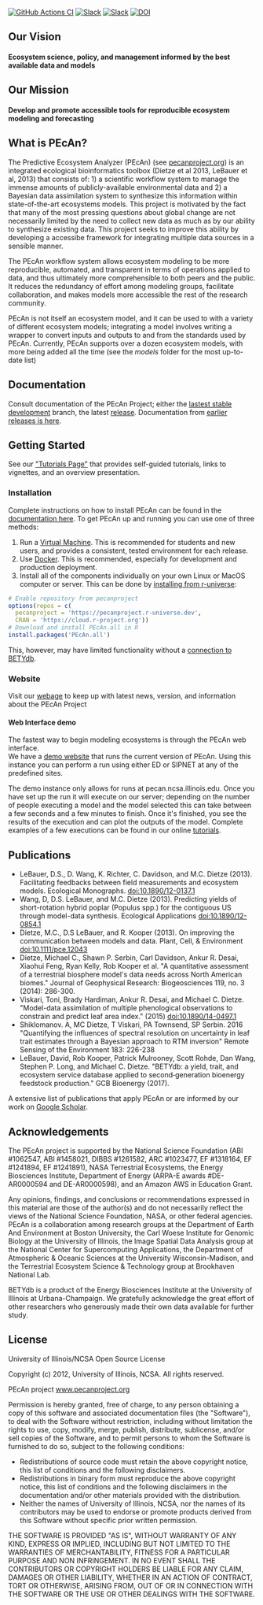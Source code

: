 [![GitHub Actions CI](https://github.com/PecanProject/pecan/workflows/CI/badge.svg)](https://github.com/PecanProject/pecan/actions)
[![Slack](https://img.shields.io/badge/slack-login-green.svg)](https://pecanproject.slack.com/) 
[![Slack](https://img.shields.io/badge/slack-join_chat-green.svg)](https://join.slack.com/t/pecanproject/shared_invite/enQtMzkyODUyMjQyNTgzLWEzOTM1ZjhmYWUxNzYwYzkxMWVlODAyZWQwYjliYzA0MDA0MjE4YmMyOTFhMjYyMjYzN2FjODE4N2Y4YWFhZmQ)
[![DOI](https://zenodo.org/badge/4469/PecanProject/pecan.svg)](https://zenodo.org/badge/latestdoi/4469/PecanProject/pecan)



## Our Vision
#### Ecosystem science, policy, and management informed by the best available data and models

## Our Mission
#### Develop and promote accessible tools for reproducible ecosystem modeling and forecasting


## What is PEcAn?

The Predictive Ecosystem Analyzer (PEcAn) (see [pecanproject.org](http://pecanproject.org)) is an integrated ecological bioinformatics toolbox (Dietze et al 2013, LeBauer et al, 2013) that consists of: 1) a scientific workflow system to manage the immense amounts of publicly-available environmental data and 2) a Bayesian data assimilation system to synthesize this information within state-of-the-art ecosystems models. This project is motivated by the fact that many of the most pressing questions about global change are not necessarily limited by the need to collect new data as much as by our ability to synthesize existing data. This project seeks to improve this ability by developing a accessibe framework for integrating multiple data sources in a sensible manner.

The PEcAn workflow system allows ecosystem modeling to be more reproducible, automated, and transparent in terms of operations applied to data, and thus ultimately more comprehensible to both peers and the public. It reduces the redundancy of effort among modeling groups, facilitate collaboration, and makes models more accessible the rest of the research community.

PEcAn is not itself an ecosystem model, and it can be used to with a variety of different ecosystem models; integrating a model involves writing a wrapper to convert inputs and outputs to and from the standards used by PEcAn. Currently, PEcAn supports over a dozen ecosystem models, with more being added all the time (see the _models_ folder for the most up-to-date list)

## Documentation

Consult documentation of the PEcAn Project; either the [lastest stable development](https://pecanproject.github.io/pecan-documentation/develop/) branch, the latest [release](https://pecanproject.github.io/pecan-documentation/master/). Documentation from [earlier releases is here](https://pecanproject.github.io/documentation.html).

## Getting Started

See our ["Tutorials Page"](https://pecanproject.github.io/tutorials.html) that provides self-guided tutorials, links to vignettes, and an overview presentation.

### Installation

Complete instructions on how to install PEcAn can be found in the [documentation here](https://pecanproject.github.io/pecan-documentation/develop/pecan-manual-setup.html). To get PEcAn up and running you can use one of three methods:
1. Run a [Virtual Machine](https://pecanproject.github.io/pecan-documentation/develop/pecan-manual-setup.html#install-vm). This is recommended for students and new users, and provides a consistent, tested environment for each release.
2. Use [Docker](https://pecanproject.github.io/pecan-documentation/develop/pecan-manual-setup.html#install-docker). This is recommended, especially for development and production deployment.
3. Install all of the components individually on your own Linux or MacOS computer or server. This can be done by [installing from r-universe](https://pecanproject.github.io/pecan-documentation/develop/r-universe.html): 
``` r
# Enable repository from pecanproject
options(repos = c(
  pecanproject = 'https://pecanproject.r-universe.dev',
  CRAN = 'https://cloud.r-project.org'))
# Download and install PEcAn.all in R
install.packages('PEcAn.all')

``` 
This, however, may have limited functionality without a [connection to BETYdb](https://pecanproject.github.io/pecan-documentation/develop/osinstall.html#install-bety).

### Website

Visit our [webage](https://pecanproject.github.io) to keep up with latest news, version, and information about the PEcAn Project

#### Web Interface demo
The fastest way to begin modeling ecosystems is through the PEcAn web interface.  
We have a [demo website](http://pecan.ncsa.illinois.edu/pecan) that runs the current version of PEcAn. Using this instance you can perform a run using either ED or SIPNET at any of the predefined sites.

The demo instance only allows for runs at pecan.ncsa.illinois.edu. Once you have set up the run it will execute on our server; depending on the number of people executing a model and the model selected this can take between a few seconds and a few minutes to finish. Once it's finished, you see the results of the execution and can plot the outputs of the model. Complete examples of a few executions can be found in our online [tutorials](http://pecanproject.github.io/tutorials.html).

## Publications

* LeBauer, D.S., D. Wang, K. Richter, C. Davidson, and M.C. Dietze (2013). Facilitating feedbacks between field measurements and ecosystem models. Ecological Monographs. [doi:10.1890/12-0137.1](https://doi.org/10.1890/12-0137.1)
* Wang, D, D.S. LeBauer, and M.C. Dietze (2013). Predicting yields of short-rotation hybrid poplar (Populus spp.) for the contiguous US through model-data synthesis. Ecological Applications [doi:10.1890/12-0854.1](https://doi.org/10.1890/12-0854.1)
* Dietze, M.C., D.S LeBauer, and R. Kooper (2013). On improving the communication between models and data. Plant, Cell, & Environment [doi:10.1111/pce.12043](https://doi.org/10.1111/pce.12043)
* Dietze, Michael C., Shawn P. Serbin, Carl Davidson, Ankur R. Desai, Xiaohui Feng, Ryan Kelly, Rob Kooper et al. "A quantitative assessment of a terrestrial biosphere model's data needs across North American biomes." Journal of Geophysical Research: Biogeosciences 119, no. 3 (2014): 286-300.
* Viskari, Toni, Brady Hardiman, Ankur R. Desai, and Michael C. Dietze. "Model-data assimilation of multiple phenological observations to constrain and predict leaf area index." (2015) [doi:10.1890/14-0497.1](https://doi.org/10.1890/14-0497.1)
* Shiklomanov. A, MC Dietze, T Viskari, PA Townsend, SP Serbin. 2016 "Quantifying the influences of spectral resolution on uncertainty in leaf trait estimates through a Bayesian approach to RTM inversion" Remote Sensing of the Environment 183: 226-238
* LeBauer, David, Rob Kooper, Patrick Mulrooney, Scott Rohde, Dan Wang, Stephen P. Long, and Michael C. Dietze. "BETYdb: a yield, trait, and ecosystem service database applied to second‐generation bioenergy feedstock production." GCB Bioenergy (2017).

A extensive list of publications that apply PEcAn or are informed by our work on [Google Scholar](https://scholar.google.com/citations?hl=en&user=HWhxBY4AAAAJ).

## Acknowledgements

The PEcAn project is supported by the National Science Foundation (ABI #1062547, ABI #1458021, DIBBS #1261582, ARC #1023477, EF #1318164, EF #1241894, EF #1241891), NASA Terrestrial Ecosystems, the Energy Biosciences Institute, Department of Energy (ARPA-E awards #DE-AR0000594 and DE-AR0000598), and an Amazon AWS in Education Grant.

Any opinions, findings, and conclusions or recommendations expressed in this material are those of the author(s) and do not necessarily reflect the views of the National Science Foundation, NASA, or other federal agencies. PEcAn is a collaboration among research groups at the Department of Earth And Environment at Boston University, the Carl Woese Institute for Genomic Biology at the University of Illinois, the Image Spatial Data Analysis group at the National Center for Supercomputing Applications, the Department of Atmospheric & Oceanic Sciences at the University Wisconsin-Madison, and the Terrestrial Ecosystem Science & Technology group at Brookhaven National Lab.

BETYdb is a product of the Energy Biosciences Institute at the University of Illinois at Urbana-Champaign. We gratefully acknowledge the great effort of other researchers who generously made their own data available for further study.

## License

University of Illinois/NCSA Open Source License

Copyright (c) 2012, University of Illinois, NCSA.  All rights reserved.

PEcAn project
www.pecanproject.org

Permission is hereby granted, free of charge, to any person obtaining a copy of this software and associated documentation files (the  "Software"), to deal with the Software without restriction, including without limitation the rights to use, copy, modify, merge, publish, distribute, sublicense, and/or sell copies of the Software, and to permit persons to whom the Software is furnished to do so, subject to the following conditions:

- Redistributions of source code must retain the above copyright notice, this list of conditions and the following disclaimers.
- Redistributions in binary form must reproduce the above copyright notice, this list of conditions and the following disclaimers in the documentation and/or other materials provided with the distribution.
- Neither the names of University of Illinois, NCSA, nor the names of its contributors may be used to endorse or promote products derived from this Software without specific prior written permission.

THE SOFTWARE IS PROVIDED "AS IS", WITHOUT WARRANTY OF ANY KIND, EXPRESS OR IMPLIED, INCLUDING BUT NOT LIMITED TO THE WARRANTIES OF MERCHANTABILITY, FITNESS FOR A PARTICULAR PURPOSE AND NON INFRINGEMENT. IN NO EVENT SHALL THE CONTRIBUTORS OR COPYRIGHT HOLDERS BE LIABLE FOR ANY CLAIM, DAMAGES OR OTHER LIABILITY, WHETHER IN AN ACTION OF  CONTRACT, TORT OR OTHERWISE, ARISING FROM, OUT OF OR IN CONNECTION WITH THE SOFTWARE OR THE USE OR OTHER DEALINGS WITH THE SOFTWARE.
